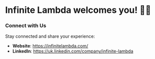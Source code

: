 # Infinite Lambda welcomes you! 🚀🤖

### Connect with Us

Stay connected and share your experience:
- **Website**: https://infinitelambda.com/
- **LinkedIn**: https://uk.linkedin.com/company/infinite-lambda
